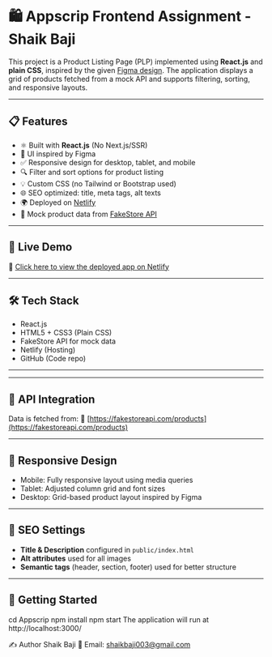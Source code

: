 # 🛍️ Appscrip Frontend Assignment - Shaik Baji

This project is a Product Listing Page (PLP) implemented using **React.js** and **plain CSS**, inspired by the given [Figma design](https://www.figma.com/file/N0Tv7yYLf3kfMLQjUncUlx/Design-Task---PLP?type=design&node-id=0-1&mode=design&t=mEpvVYQ7GInQPxXk-0). The application displays a grid of products fetched from a mock API and supports filtering, sorting, and responsive layouts.

---

## 📋 Features

- ⚛️ Built with **React.js** (No Next.js/SSR)
- 🎨 UI inspired by Figma
- ✅ Responsive design for desktop, tablet, and mobile
- 🔍 Filter and sort options for product listing
- 💡 Custom CSS (no Tailwind or Bootstrap used)
- 🌐 SEO optimized: title, meta tags, alt texts
- 🌍 Deployed on [Netlify](https://www.netlify.com/)
- 🛒 Mock product data from [FakeStore API](https://fakestoreapi.com/)

---

## 🚀 Live Demo

🔗 [Click here to view the deployed app on Netlify](#)  


---

## 🛠️ Tech Stack

- React.js
- HTML5 + CSS3 (Plain CSS)
- FakeStore API for mock data
- Netlify (Hosting)
- GitHub (Code repo)

---



---

## 📡 API Integration

Data is fetched from:
🔗 [https://fakestoreapi.com/products](https://fakestoreapi.com/products)

---

## 📱 Responsive Design

- Mobile: Fully responsive layout using media queries
- Tablet: Adjusted column grid and font sizes
- Desktop: Grid-based product layout inspired by Figma

---

## 🧠 SEO Settings

- **Title & Description** configured in `public/index.html`
- **Alt attributes** used for all images
- **Semantic tags** (header, section, footer) used for better structure

---

## 🧪 Getting Started

cd Appscrip
npm install
npm start
The application will run at http://localhost:3000/










✍️ Author
Shaik Baji
📧 Email: shaikbaji003@gmail.com
